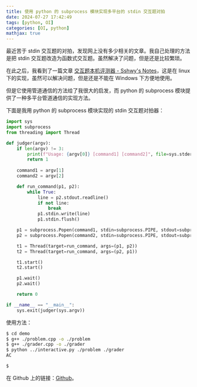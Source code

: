 ```yaml
---
title: 使用 python 的 subprocess 模块实现多平台的 stdin 交互题对拍
date: 2024-07-27 17:42:49
tags: [python, OI]
categories: [OI, python]
mathjax: true
---
```


最近苦于 stdin 交互题的对拍，发现网上没有多少相关的文章。我自己处理的方法是把 stdin 交互题改造为函数式交互题。虽然解决了问题，但是还是比较繁琐。

在此之后，我看到了一篇文章 [交互题本机评测器 - Sshwy's Notes](https://notes.sshwy.name/Interactive-Prob-Judger/)，这是在 linux 下的实现，虽然可以解决问题，但是还是不能在 Windows 下方便地使用。

但是它使用管道通信的方法给了我很大的启发，而 python 的 subprocess 模块提供了一种多平台管道通信的实现方法。

下面是我用 python 的 subprocess 模块实现的 stdin 交互题对拍器：

```python
import sys
import subprocess
from threading import Thread

def judger(argv):
    if len(argv) != 3:
        print(f"Usage: {argv[0]} [command1] [command2]", file=sys.stderr)
        return 1
    
    command1 = argv[1]
    command2 = argv[2]

    def run_command(p1, p2):
        while True:
            line = p2.stdout.readline()
            if not line:
                break
            p1.stdin.write(line)
            p1.stdin.flush()

    p1 = subprocess.Popen(command1, stdin=subprocess.PIPE, stdout=subprocess.PIPE)
    p2 = subprocess.Popen(command2, stdin=subprocess.PIPE, stdout=subprocess.PIPE)

    t1 = Thread(target=run_command, args=(p1, p2))
    t2 = Thread(target=run_command, args=(p2, p1))

    t1.start()
    t2.start()

    p1.wait()
    p2.wait()

    return 0

if __name__ == "__main__":
    sys.exit(judger(sys.argv))
```

使用方法：

```bash
$ cd demo
$ g++ ./problem.cpp -o ./problem
$ g++ ./grader.cpp -o ./grader
$ python ../interactive.py ./problem ./grader
AC

$ 
```

在 Github 上的链接：[Github](https://github.com/znpdco/interactive)。